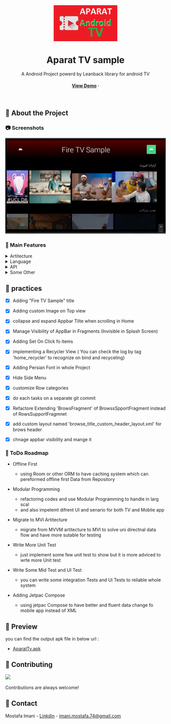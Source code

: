 
<div align="center">

  <img src="app_icon_company.png" alt="logo" width="200" height="auto" />
  <h1>Aparat TV sample</h1>
  
  <p>
    A Android Project powerd by Leanback library for android TV 
  </p>
  
  

   
<h4>
    <a href="sample/apks/app-debug-sample.apk">View Demo</a>
  <span> · </span>
     </h4>
</div>

<br />


<!-- About the Project -->
## :star2: About the Project


<!-- Screenshots -->
### :camera: Screenshots

<div align="center"> 
  <img src="sample/screenshots/screendhot2.png" alt="screenshot" />
</div>


<!-- TechStack -->
### :space_invader: Main Features

<details>
  <summary>Artitecture</summary>
  <ul>
    <li><a href="https://developer.android.com/topic/architecture?gclid=Cj0KCQiApb2bBhDYARIsAChHC9swbdWWxEPy_3vWTDNXA4uvie1ZTWnz0RcgXlGGwaaHrhtJNnFZ3wMaAnHjEALw_wcB&gclsrc=aw.ds">MVVM</a></li>
    <li><a href="https://oozou.com/blog/reasons-to-use-android-single-activity-architecture-with-navigation-component-36">Single Activity</a></li>
  </ul>
</details>

<details>
  <summary>Language</summary>
  <ul>
    <li><a href="https://kotlinlang.org/">Kotlin</a></li>
    
  </ul>
</details>

<details>
<summary>API</summary>
  <ul>
    <li><a href="https://www.aparat.com/api/fa/v1/video/video/list/tagid/1/">Aparat</a></li>

  </ul>
</details>

<details>
<summary>Some Other</summary>
  <ul>
    <li><a href="https://developer.android.com/training/dependency-injection/hilt-android/">Hilt (dependency Injection)</a></li>
    <li><a href="https://square.github.io/retrofit/">Retrofit (wrapper of Okhttp Networking)</a></li>
    <li><a href="https://developer.android.com/guide/navigation?gclid=Cj0KCQiApb2bBhDYARIsAChHC9u-YsH-Wai-RytT_a3KJE4x8_Ej_g8WsmHjuZyqbVTESNi5FK2nVJQaAgQAEALw_wcB&gclsrc=aw.ds">Navigation System</a></li>
    <li><a href="https://developer.android.com/kotlin/flow">Corotinus Flow (react programming)</a></li>
    <li><a href="https://developer.android.com/kotlin/flow">live data (lifecycle of fragments)</a></li>
    <li><a href="io.coil-kt:coil:1.4.0">Coil (ImageLoading)</a></li>
  </ul>
</details>

<!-- practice -->
## :dart: practices

* [x] Adding "Fire TV Sample" title
* [x] Adding custom Image on Top view
* [x] collapse and expand Appbar Tilte when scrolling in Home
* [x] Manage Visibility of AppBar in Fragments (Invisible in Splash Screen)
* [x] Adding Set On Click fo items
* [x] implementing a Recycler View ( You can check the log by tag 'home_recycler' to recognize on bind and recyceling)
* [x] Adding Persian Font in whole Project 
* [x] Hide Side Menu
* [x] customize Row categories
* [x] do each tasks on a separate git commit 
* [x] Refactore Extending 'BrowsFragment' of BrowssSpportFragment instead of RowsSupportFragmnet 
* [x] add custom layout named 'browse_title_custom_header_layout.xml' for brows header 
* [x] chnage appbar visibility and mange it 




<!-- todos -->
### :compass: ToDo Roadmap


- Offline First
  + using Room or other ORM to have caching system which can pereformed offline first Data from Repository
  
- Modular Programming
  + refactoring codes and use Modular Programming to handle in larg scal 
  + and also impelemt difrent UI and senario for both TV and Moblie app
   
- Migrate to MVI Artitecture
  + migrate from MVVM artitecture to MVI to solve uni directnal data flow and have more sutable for testing
  
- Write More Unit Test
  + just implement some few unit test to show but it is more adviced to wrte more Unit test
  
- Write Some Mid Test and UI Test
  + you can write some integration Tests and Ui Tests to reliable whole system
  
- Adding Jetpac Compose
  + using jetpac Compose to have better and fluent data change fo mobile app instead of XML
   

<!-- Acknowledgments -->
## :gem: Preview

you can find the output apk file in below url :

 - [AparatTv.apk](https://github.com/MOSTAFA-IMANI/aparat-tv-sampel/blob/master/sample/apks/app-debug-sample.apk)


<!-- Contributing -->
## :wave: Contributing

<a href="https://github.com/Louis3797/awesome-readme-template/graphs/contributors">
  <img src="https://contrib.rocks/image?repo=Louis3797/awesome-readme-template" />
</a>


Contributions are always welcome!


<!-- Contact -->
## :handshake: Contact

Mostafa Imani - [Linkdin](https://www.linkedin.com/in/mostafa-imani/) - imani.mostafa.74@gmail.com

